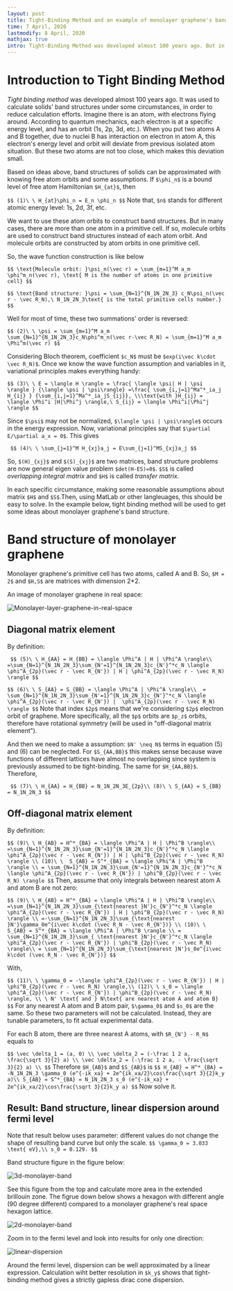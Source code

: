 ```yaml
---
layout: post
title: Tight-Binding Method and an example of monolayer graphene's band structure.
time: 7 April, 2020
lastmodify: 8 April, 2020
mathjax: true
intro: Tight-Binding Method was developed almost 100 years ago. But in recent years, it shined when dealing with some solids. Most of old textbooks do not introduce this method in a practical way and I got confused when one of classmate used a "modern" type of Tight-Binding Method. So here, I summarized this method and gave an nice example of monolayer graphene.
---
```

# Introduction to Tight Binding Method

_Tight binding method_ was developed almost 100 years ago. It was used to calculate solids' band structures under some circumstances, in order to reduce calculation efforts. Imagine there is an atom, with electrons flying around. According to quantum mechanics, each electron is at a specific energy level, and has an orbit (1s, 2p, 3d, etc.). When you put two atoms A and B together, due to nuclei B has interaction on electron in atom A, this electron's energy level and orbit will deviate from previous isolated atom situation. But these two atoms are not too close, which makes this deviation small.

Based on ideas above, band structures of solids can be approximated with knowing free atom orbits and some assumptions. If `$\phi_n$` is a bound level of free atom Hamiltonian `$H_{at}$`, then

`
$$
(1)\ \ H_{at}\phi_n = E_n \phi_n
$$
`
Note that, `$n$` stands for different atomic energy level: 1s, 2d, 3f, etc.

We want to use these atom orbits to construct band structures. But in many cases, there are more than one atom in a primitive cell. If so, molecule orbits are used to construct band structures instead of each atom orbit. And molecule orbits are constructed by atom orbits in one primitive cell.

So, the wave function construction is like below

`$$
\text{Molecule orbit: }\psi_n(\vec r) = \sum_{m=1}^M a_m \phi^m_n(\vec r), \text{ M is the number of atoms in one primitive cell}
$$`

`$$
\text{Band structure: }\psi = \sum_{N=1}^{N_1N_2N_3} c_N\psi_n(\vec r - \vec R_N),\ N_1N_2N_3\text{ is the total primitive cells number.}
$$`


Well for most of time, these two summations' order is reversed:

`
$$
(2)\ \ \psi = \sum_{m=1}^M a_m \sum_{N=1}^{N_1N_2N_3}c_N\phi^m_n(\vec r-\vec R_N) = \sum_{m=1}^M a_m \Phi^m(\vec r)
$$
`

Considering Bloch theorem, coefficient `$c_N$` must be `$exp(i\vec k\cdot \vec R_N)$`. Once we know the wave function assumption and variables in it, variational principles makes everything handy:

`
$$
(3)\ \ E = \langle H \rangle = \frac{ \langle \psi| H | \psi \rangle }
{\langle \psi | \psi\rangle}
 =\frac{ \sum_{i,j=1}^Ma^*_ia_j H_{ij} }
 {\sum_{i,j=1}^Ma^*_ia_jS_{ij}}, \\\text{with }H_{ij} = \langle \Phi^i |H|\Phi^j \rangle,\ S_{ij} = \langle \Phi^i|\Phi^j \rangle
$$
`

Since `$\psi$` may not be normalized, `$\langle \psi | \psi\rangle$` occurs in the energy expression. Now, variational principles say that `$\partial E/\partial a_x = 0$`. This gives

`
$$
(4)\ \ \sum_{j=1}^M H_{xj}a_j = E\sum_{j=1}^MS_{xj}a_j
$$`


So, `$(H)_{xj}$` and `$(S)_{xj}$` are two matrices, band structure problems are now general eigen value problem `$det(H-ES)=0$`. `$S$` is called <i>overlapping integral matrix</i> and `$H$` is called <i>transfer matrix</i>.

In each specific circumstance, making some reasonable assumptions about matrix `$H$` and `$S$`.Then, using MatLab or other langleuages, this should be easy to solve. In the example below, tight binding method will be used to get some ideas about monolayer graphene's band structure.





# Band structure of monolayer graphene

Monolayer graphene's primitive cell has two atoms, called A and B. So, `$M = 2$` and `$H,S$` are matrices with dimension 2*2.

An image of monolayer graphene in real space:

![Monolayer-layer-graphene-in-real-space](/assets/monolayer-graphene/Annotation-2020-04-07-215622.png)

## Diagonal matrix element

By definition:

`
$$
(5)\ \ H_{AA} = H_{BB} = \langle \Phi^A | H | \Phi^A \rangle\\
=\sum_{N=1}^{N_1N_2N_3}\sum_{N'=1}^{N_1N_2N_3}c_{N'}^*c_N \langle \phi^A_{2p}(\vec r - \vec R_{N'}) | H | \phi^A_{2p}(\vec r - \vec R_N) \rangle
$$`

`$$
(6)\ \ S_{AA} = S_{BB} = \langle \Phi^A | \Phi^A \rangle\\ 
= \sum_{N=1}^{N_1N_2N_3}\sum_{N'=1}^{N_1N_2N_3}c_{N'}^*c_N \langle \phi^A_{2p}(\vec r - \vec R_{N'}) |  \phi^A_{2p}(\vec r - \vec R_N) \rangle
$$`
Note that index `$2p$` means that we're considering `$2p$` electron orbit of graphene. More specifically, all the `$p$` orbits are `$p_z$` orbits, therefore have rotational symmetry (will be used in "off-diagonal matrix element").

And then we need to make a assumption: `$N' \neq N$` terms in equation (5) and (6) can be neglected. For `$S_{AA,BB}$` this makes sense because wave functions of different lattices have almost no overlapping since system is previously assumed to be tight-binding. The same for `$H_{AA,BB}$`. Therefore,

`
$$
(7)\ \ H_{AA} = H_{BB} = N_1N_2N_3E_{2p}\\
(8)\ \ S_{AA} = S_{BB} = N_1N_2N_3
$$`


## Off-diagonal matrix element

By definition: 


`$$
(9)\ \ H_{AB} = H^*_{BA} = \langle \Phi^A | H | \Phi^B \rangle\\
 =\sum_{N=1}^{N_1N_2N_3}\sum_{N'=1}^{N_1N_2N_3}c_{N'}^*c_N \langle \phi^A_{2p}(\vec r - \vec R_{N'}) | H | \phi^B_{2p}(\vec r - \vec R_N) \rangle \\
(10)\ \  S_{AB} = S^*_{BA} = \langle \Phi^A | \Phi^B \rangle \\
  = \sum_{N=1}^{N_1N_2N_3}\sum_{N'=1}^{N_1N_2N_3}c_{N'}^*c_N \langle \phi^A_{2p}(\vec r - \vec R_{N'}) | \phi^B_{2p}(\vec r - \vec R_N) \rangle
$$`
Then, assume that only integrals between nearest atom A and atom B are not zero:


`$$
(9)\ \ H_{AB} = H^*_{BA} = \langle \Phi^A | H | \Phi^B \rangle\\
 =\sum_{N=1}^{N_1N_2N_3}\sum_{\text{nearest }N'}c_{N'}^*c_N \langle \phi^A_{2p}(\vec r - \vec R_{N'}) | H | \phi^B_{2p}(\vec r - \vec R_N) \rangle \\
 =-\sum_{N=1}^{N_1N_2N_3}\sum_{\text{nearest }N'}\gamma_0e^{i\vec k\cdot (\vec R_N - \vec R_{N'})}
 \\
(10)\ \  S_{AB} = S^*_{BA} = \langle \Phi^A | \Phi^B \rangle \\
  = \sum_{N=1}^{N_1N_2N_3}\sum_{
  \text{nearest }N'}c_{N'}^*c_N \langle \phi^A_{2p}(\vec r - \vec R_{N'}) | \phi^B_{2p}(\vec r - \vec R_N) \rangle\\
  = \sum_{N=1}^{N_1N_2N_3}\sum_{\text{nearest }N'}s_0e^{i\vec k\cdot (\vec R_N - \vec R_{N'})}
$$`


With,


`$$
(11)\ \ \gamma_0 = -\langle \phi^A_{2p}(\vec r - \vec R_{N'}) | H | \phi^B_{2p}(\vec r - \vec R_N) \rangle,\\
(12)\ \ s_0 = \langle \phi^A_{2p}(\vec r - \vec R_{N'}) | \phi^B_{2p}(\vec r - \vec R_N) \rangle, \\
\ N' \text{ and } N\text{ are nearest atom A and atom B}
$$`
For any nearest A atom and B atom pair, `$\gamma_0$` and `$s_0$` are the same. So these two parameters will not be calculated. Instead, they are tunable parameters, to fit actual experimental data. 

For each B atom, there are three nearest A atoms, with `$R_{N'} - R_N$` equals to 

`$$
\vec \delta_1 = (a, 0) \\
\vec \delta_2 = (-\frac 1 2 a, \frac{\sqrt 3}{2} a) \\
\vec \delta_2 = (-\frac 1 2 a, - \frac{\sqrt 3}{2} a) \\
$$`
Therefore `$H_{AB}$` and `$S_{AB}$` is
`$$
H_{AB} = H^*_{BA} = -N_1N_2N_3 \gamma_0 (e^{-ik_xa} + 2e^{ik_xa/2}\cos\frac{\sqrt 3}{2}k_y a)\\
S_{AB} = S^*_{BA} = N_1N_2N_3 s_0 (e^{-ik_xa} + 2e^{ik_xa/2}\cos\frac{\sqrt 3}{2}k_y a)
$$`
Now solve it.

## Result: Band structure, linear dispersion around fermi level

Note that result below uses parameter: different values do not change the shape of resulting band curve but only the scale.
`$$
\gamma_0 = 3.033 \text{ eV},\\
s_0 = 0.129.
$$`

Band structure figure in the figure below:

![3d-monolayer-band](/assets/monolayer-graphene/monolayer-graphene-3D-band.png)

See this figure from the top and calculate more area in the extended brillouin zone. The figrue down below shows a hexagon with different angle (90 degree different) compared to a monolayer graphene's real space hexagon lattice.

![2d-monolayer-band](/assets/monolayer-graphene/monolayer-graphene-2D-band.png)

Zoom in to the fermi level and look into results for only one direction:

![linear-dispersion](/assets/monolayer-graphene/monolayer-graphene-linear-dispersion.png)

Around the fermi level, dispersion can be well approximated by a linear expression. Calculation wiht better resolution in `$k_y$` shows that tight-binding method gives a strictly gapless dirac cone dispersion.